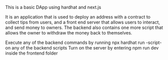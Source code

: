 This is a basic DApp using hardhat and next.js

It is an application that is used to deploy an address with a contract
to collect tips from users, and a front end server that allows users to interact,
and send money to owners. The backend also contains one more script that allows the owner
to withdraw the money back to themselves.

Execute any of the backend commands by running npx hardhat run -script- on any of the backend scripts
Turn on the server by entering npm run dev inside the frontend folder